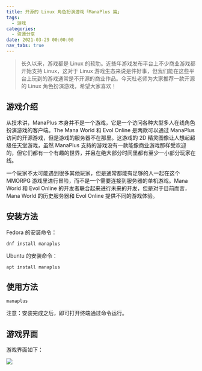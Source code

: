 ```yaml
---
title: 开源的 Linux 角色扮演游戏「ManaPlus 篇」
tags:
  - 游戏
categories:
  - 资源分享
date: 2021-03-29 00:00:00
nav_tabs: true
---
```


> 长久以来，游戏都是 Linux 的软肋。近些年游戏发布平台上不少商业游戏都开始支持 Linux，这对于 Linux 游戏生态来说是件好事，但我们能在这些平台上玩到的游戏通常是不开源的商业作品。今天杜老师为大家推荐一款开源的 Linux 角色扮演游戏，希望大家喜欢！

<!-- more -->

## 游戏介绍

从技术讲，ManaPlus 本身并不是一个游戏，它是一个访问各种大型多人在线角色扮演游戏的客户端。The Mana World 和 Evol Online 是两款可以通过 ManaPlus 访问的开源游戏，但是游戏的服务器不在那里。这游戏的 2D 精灵图像让人想起超级任天堂游戏，虽然 ManaPlus 支持的游戏没有一款能像商业游戏那样受欢迎的，但它们都有一个有趣的世界，并且在绝大部分时间里都有至少一小部分玩家在线。

一个玩家不太可能遇到很多其他玩家，但是通常都能有足够的人一起在这个 MMORPG 游戏里进行冒险，而不是一个需要连接到服务器的单机游戏。Mana World 和 Evol Online 的开发者联合起来进行未来的开发，但是对于目前而言，Mana World 的历史服务器和 Evol Online 提供不同的游戏体验。

## 安装方法

Fedora 的安装命令：

```
dnf install manaplus
```

Ubuntu 的安装命令：

```
apt install manaplus
```

## 使用方法

```
manaplus
```

注意：安装完成之后，即可打开终端通过命令运行。

## 游戏界面

游戏界面如下：

![](https://cdn.dusays.com/2021/03/326-1.jpg)
